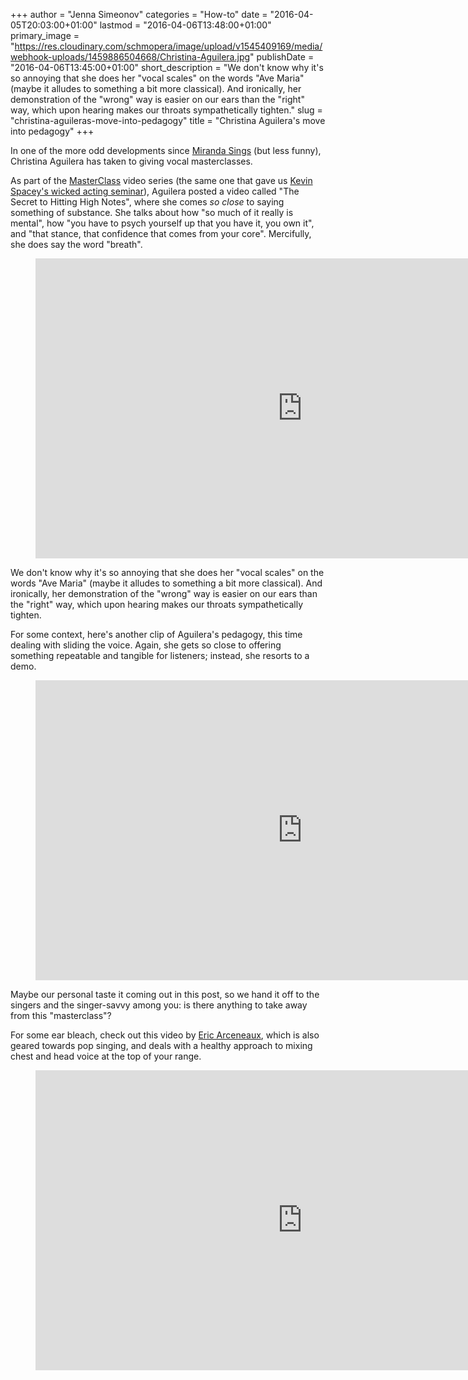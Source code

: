 +++
author = "Jenna Simeonov"
categories = "How-to"
date = "2016-04-05T20:03:00+01:00"
lastmod = "2016-04-06T13:48:00+01:00"
primary_image = "https://res.cloudinary.com/schmopera/image/upload/v1545409169/media/webhook-uploads/1459886504668/Christina-Aguilera.jpg"
publishDate = "2016-04-06T13:45:00+01:00"
short_description = "We don&#039;t know why it&#039;s so annoying that she does her &quot;vocal scales&quot; on the words &quot;Ave Maria&quot; (maybe it alludes to something a bit more classical). And ironically, her demonstration of the &quot;wrong&quot; way is easier on our ears than the &quot;right&quot; way, which upon hearing makes our throats sympathetically tighten."
slug = "christina-aguileras-move-into-pedagogy"
title = "Christina Aguilera&#039;s move into pedagogy"
+++

In one of the more odd developments since [Miranda Sings](https://www.youtube.com/user/mirandasings08) (but less funny), Christina Aguilera has taken to giving vocal masterclasses.

As part of the [MasterClass](https://www.youtube.com/channel/UCFk7dqVnBayNPbrMtIwtaSw/feed) video series (the same one that gave us [Kevin Spacey's wicked acting seminar](https://www.masterclass.com/classes/kevin-spacey-teaches-acting)), Aguilera posted a video called "The Secret to Hitting High Notes", where she comes *so close* to saying something of substance. She talks about how "so much of it really is mental", how "you have to psych yourself up that you have it, you own it", and "that stance, that confidence that comes from your core". Mercifully, she does say the word "breath".

<figure data-type="video">
<iframe width="854" height="480" src="https://www.youtube.com/embed/UqPbwHqmO0A" frameborder="0" allowfullscreen></iframe>
</figure>

We don't know why it's so annoying that she does her "vocal scales" on the words "Ave Maria" (maybe it alludes to something a bit more classical). And ironically, her demonstration of the "wrong" way is easier on our ears than the "right" way, which upon hearing makes our throats sympathetically tighten.

For some context, here's another clip of Aguilera's pedagogy, this time dealing with sliding the voice. Again, she gets so close to offering something repeatable and tangible for listeners; instead, she resorts to a demo.

<figure data-type="video">
<iframe width="854" height="480" src="https://www.youtube.com/embed/BUVx3ronixs" frameborder="0" allowfullscreen></iframe>
</figure>

Maybe our personal taste it coming out in this post, so we hand it off to the singers and the singer-savvy among you: is there anything to take away from this "masterclass"?

For some ear bleach, check out this video by [Eric Arceneaux](https://www.youtube.com/channel/UCUkDbIdcnHErbMWj30cKU3Q), which is also geared towards pop singing, and deals with a healthy approach to mixing chest and head voice at the top of your range.

<figure data-type="video">
<iframe width="854" height="480" src="https://www.youtube.com/embed/5Vv0WAvtIig" frameborder="0" allowfullscreen></iframe>
</figure>
